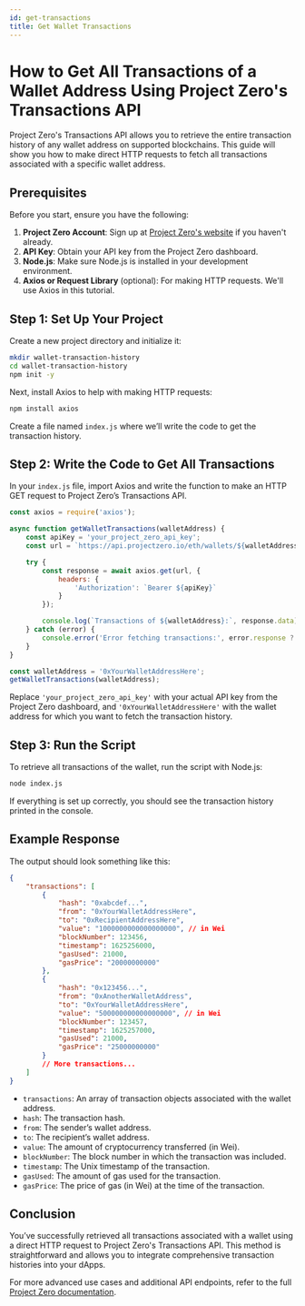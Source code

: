 ```yaml
---
id: get-transactions
title: Get Wallet Transactions
---
```


# How to Get All Transactions of a Wallet Address Using Project Zero's Transactions API

Project Zero's Transactions API allows you to retrieve the entire transaction history of any wallet address on supported blockchains. This guide will show you how to make direct HTTP requests to fetch all transactions associated with a specific wallet address.

## Prerequisites

Before you start, ensure you have the following:

1. **Project Zero Account**: Sign up at [Project Zero's website](https://projectzero.io) if you haven't already.
2. **API Key**: Obtain your API key from the Project Zero dashboard.
3. **Node.js**: Make sure Node.js is installed in your development environment.
4. **Axios or Request Library** (optional): For making HTTP requests. We'll use Axios in this tutorial.

## Step 1: Set Up Your Project

Create a new project directory and initialize it:

```bash
mkdir wallet-transaction-history
cd wallet-transaction-history
npm init -y
```

Next, install Axios to help with making HTTP requests:

```bash
npm install axios
```

Create a file named `index.js` where we’ll write the code to get the transaction history.

## Step 2: Write the Code to Get All Transactions

In your `index.js` file, import Axios and write the function to make an HTTP GET request to Project Zero’s Transactions API.

```javascript
const axios = require('axios');

async function getWalletTransactions(walletAddress) {
    const apiKey = 'your_project_zero_api_key';
    const url = `https://api.projectzero.io/eth/wallets/${walletAddress}/transactions`;

    try {
        const response = await axios.get(url, {
            headers: {
                'Authorization': `Bearer ${apiKey}`
            }
        });

        console.log(`Transactions of ${walletAddress}:`, response.data);
    } catch (error) {
        console.error('Error fetching transactions:', error.response ? error.response.data : error.message);
    }
}

const walletAddress = '0xYourWalletAddressHere';
getWalletTransactions(walletAddress);
```

Replace `'your_project_zero_api_key'` with your actual API key from the Project Zero dashboard, and `'0xYourWalletAddressHere'` with the wallet address for which you want to fetch the transaction history.

## Step 3: Run the Script

To retrieve all transactions of the wallet, run the script with Node.js:

```bash
node index.js
```

If everything is set up correctly, you should see the transaction history printed in the console.

## Example Response

The output should look something like this:

```json
{
    "transactions": [
        {
            "hash": "0xabcdef...",
            "from": "0xYourWalletAddressHere",
            "to": "0xRecipientAddressHere",
            "value": "1000000000000000000", // in Wei
            "blockNumber": 123456,
            "timestamp": 1625256000,
            "gasUsed": 21000,
            "gasPrice": "20000000000"
        },
        {
            "hash": "0x123456...",
            "from": "0xAnotherWalletAddress",
            "to": "0xYourWalletAddressHere",
            "value": "500000000000000000", // in Wei
            "blockNumber": 123457,
            "timestamp": 1625257000,
            "gasUsed": 21000,
            "gasPrice": "25000000000"
        }
        // More transactions...
    ]
}
```

- `transactions`: An array of transaction objects associated with the wallet address.
- `hash`: The transaction hash.
- `from`: The sender’s wallet address.
- `to`: The recipient’s wallet address.
- `value`: The amount of cryptocurrency transferred (in Wei).
- `blockNumber`: The block number in which the transaction was included.
- `timestamp`: The Unix timestamp of the transaction.
- `gasUsed`: The amount of gas used for the transaction.
- `gasPrice`: The price of gas (in Wei) at the time of the transaction.

## Conclusion

You’ve successfully retrieved all transactions associated with a wallet using a direct HTTP request to Project Zero's Transactions API. This method is straightforward and allows you to integrate comprehensive transaction histories into your dApps.

For more advanced use cases and additional API endpoints, refer to the full [Project Zero documentation](#).